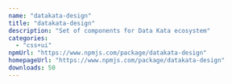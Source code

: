 ```yaml
---
name: "datakata-design"
title: "datakata-design"
description: "Set of components for Data Kata ecosystem"
categories:
  - "css+ui"
npmUrl: "https://www.npmjs.com/package/datakata-design"
homepageUrl: "https://www.npmjs.com/package/datakata-design"
downloads: 50
---
```

